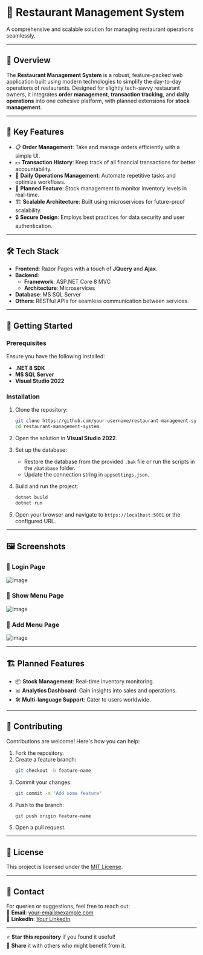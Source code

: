 # 🍴 Restaurant Management System

A comprehensive and scalable solution for managing restaurant operations seamlessly.

---

## 📌 **Overview**

The **Restaurant Management System** is a robust, feature-packed web application built using modern technologies to simplify the day-to-day operations of restaurants. Designed for slightly tech-savvy restaurant owners, it integrates **order management**, **transaction tracking**, and **daily operations** into one cohesive platform, with planned extensions for **stock management**.

---

## 🎯 **Key Features**

- 📋 **Order Management**: Take and manage orders efficiently with a simple UI.
- 💵 **Transaction History**: Keep track of all financial transactions for better accountability.
- 📆 **Daily Operations Management**: Automate repetitive tasks and optimize workflows.
- 🛒 **Planned Feature**: Stock management to monitor inventory levels in real-time.
- 🏗 **Scalable Architecture**: Built using microservices for future-proof scalability.
- 🔒 **Secure Design**: Employs best practices for data security and user authentication.

---

## 🛠 **Tech Stack**

- **Frontend**: Razor Pages with a touch of **JQuery** and **Ajax**.
- **Backend**:
  - **Framework**: ASP.NET Core 8 MVC
  - **Architecture**: Microservices
- **Database**: MS SQL Server
- **Others**: RESTful APIs for seamless communication between services.

---

## 🚀 **Getting Started**

### **Prerequisites**

Ensure you have the following installed:

- **.NET 8 SDK**
- **MS SQL Server**
- **Visual Studio 2022**

### **Installation**

1. Clone the repository:
   ```bash
   git clone https://github.com/your-username/restaurant-management-system.git
   cd restaurant-management-system
   ```
2. Open the solution in **Visual Studio 2022**.

3. Set up the database:

   - Restore the database from the provided `.bak` file or run the scripts in the `/Database` folder.
   - Update the connection string in `appsettings.json`.

4. Build and run the project:

   ```bash
   dotnet build
   dotnet run
   ```

5. Open your browser and navigate to `https://localhost:5001` or the configured URL.

---

## 🖼 **Screenshots**

### 🔹 **Login Page**

![image](https://github.com/user-attachments/assets/9f6ad3a0-5813-4066-ad4f-185e73567e6e)

### 🔹 **Show Menu Page**

![image](https://github.com/user-attachments/assets/b0883cf4-1c0e-4074-b481-3ffee4f7b974)

### 🔹 **Add Menu Page**

![image](https://github.com/user-attachments/assets/34720807-7181-4475-bdd5-67c4eab58bb8)

---

## 🏗 **Planned Features**

- 📦 **Stock Management**: Real-time inventory monitoring.
- 📊 **Analytics Dashboard**: Gain insights into sales and operations.
- 🛠 **Multi-language Support**: Cater to users worldwide.

---

## 🤝 **Contributing**

Contributions are welcome! Here's how you can help:

1. Fork the repository.
2. Create a feature branch:
   ```bash
   git checkout -b feature-name
   ```
3. Commit your changes:
   ```bash
   git commit -m "Add some feature"
   ```
4. Push to the branch:
   ```bash
   git push origin feature-name
   ```
5. Open a pull request.

---

## 📄 **License**

This project is licensed under the [MIT License](LICENSE).

---

## 💬 **Contact**

For queries or suggestions, feel free to reach out:  
📧 **Email**: [your-email@example.com](mailto:your-email@example.com)  
🔗 **LinkedIn**: [Your LinkedIn](https://linkedin.com/in/your-profile)

---

⭐ **Star this repository** if you found it useful!  
👥 **Share** it with others who might benefit from it.
